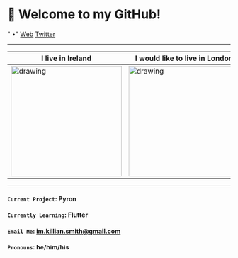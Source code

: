 # 👋 Welcome to my GitHub!

<p align="left">
" •"
<a href="https://killiansmith.codes" rel="nofollow">Web</a>
<a href="https://www.twitter.com/killianboi" rel="nofollow">Twitter</a>
</p>

---

| I live in Ireland | I would like to live in London|
| ----------------- | ------------------------------|
| <img src="https://static.vinepair.com/wp-content/uploads/2018/03/dublin-cover-mobile.jpg" alt="drawing" height="250" width="250"/>| <img src="https://heatlinkuk.com/wp-content/uploads/2019/02/London-HIU-Heatlink-500x500.jpg" alt="drawing" height="250" width="250"/>|

---

#### `Current Project`: Pyron

#### `Currently Learning`: Flutter

#### `Email Me`: [im.killian.smith@gmail.com](mailto:im.killian.smith@gmail.com)

#### `Pronouns`: he/him/his

[dublin]: https://static.vinepair.com/wp-content/uploads/2018/03/dublin-cover-mobile.jpg
[london]: https://lp-cms-production.imgix.net/2019-06/55425108.jpg?auto=format&fit=crop&vib=20&sharp=10&ixlib=react-8.6.4
